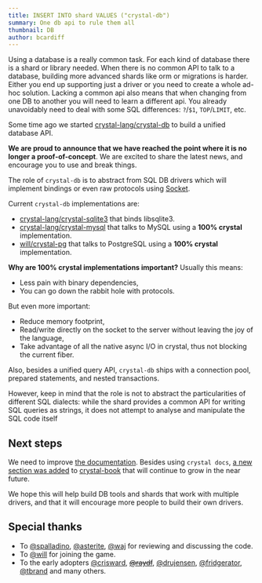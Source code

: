 ```yaml
---
title: INSERT INTO shard VALUES ("crystal-db")
summary: One db api to rule them all
thumbnail: DB
author: bcardiff
---
```


Using a database is a really common task. For each kind of database there is a shard or library needed. When there is no common API to talk to a database, building more advanced shards like orm or migrations is harder. Either you end up supporting just a driver or you need to create a whole ad-hoc solution. Lacking a common api also means that when changing from one DB to another you will need to learn a different api. You already unavoidably need to deal with some SQL differences: `?`/`$1`, `TOP`/`LIMIT`, etc.

Some time ago we started [crystal-lang/crystal-db](https://github.com/crystal-lang/crystal-db) to build a unified database API.

**We are proud to announce that we have reached the point where it is no longer a proof-of-concept**. We are excited to share the latest news, and encourage you to use and break things.

The role of `crystal-db` is to abstract from SQL DB drivers which will implement bindings or even raw protocols using [Socket](https://crystal-lang.org/api/Socket.html).

Current `crystal-db` implementations are:

* [crystal-lang/crystal-sqlite3](https://github.com/crystal-lang/crystal-sqlite3) that binds libsqlite3.
* [crystal-lang/crystal-mysql](https://github.com/crystal-lang/crystal-mysql) that talks to MySQL using a **100% crystal** implementation.
* [will/crystal-pg](https://github.com/will/crystal-pg) that talks to PostgreSQL using a **100% crystal** implementation.

**Why are 100% crystal implementations important?** Usually this means:

* Less pain with binary dependencies,
* You can go down the rabbit hole with protocols.

But even more important:

* Reduce memory footprint,
* Read/write directly on the socket to the server without leaving the joy of the language,
* Take advantage of all the native async I/O in crystal, thus not blocking the current fiber.

Also, besides a unified query API, `crystal-db` ships with a connection pool, prepared statements, and nested transactions.

However, keep in mind that the role is not to abstract the particularities of different SQL dialects: while the shard provides a common API for writing SQL queries as strings, it does not attempt to analyse and manipulate the SQL code itself

## Next steps

We need to improve [the documentation](http://crystal-lang.github.io/crystal-db/api/latest/). Besides using `crystal docs`, [a new section was added](https://crystal-lang.org/reference/database/index.html) to [crystal-book](https://github.com/crystal-lang/crystal-book) that will continue to grow in the near future.

We hope this will help build DB tools and shards that work with multiple drivers, and that it will encourage more people to build their own drivers.

## Special thanks

* To [@spalladino](https://github.com/spalladino), [@asterite](https://github.com/asterite), [@waj](https://github.com/waj) for reviewing and discussing the code.
* To [@will](https://github.com/will) for joining the game.
* To the early adopters [@crisward](https://github.com/crisward), ~~[@raydf](https://github.com/raydf)~~, [@drujensen](https://github.com/drujensen), [@fridgerator](https://github.com/fridgerator), [@tbrand](https://github.com/tbrand) and many others.



